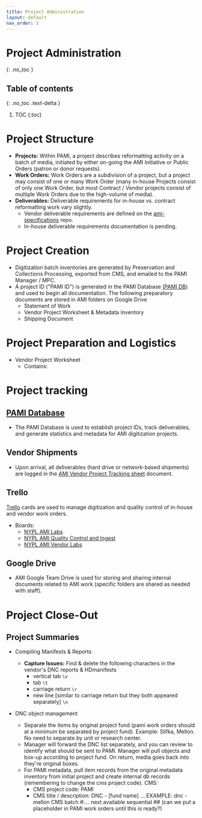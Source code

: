 ```yaml
---
title: Project Administration
layout: default
nav_order: 2
---
```


# Project Administration
{: .no_toc }

## Table of contents
{: .no_toc .text-delta }

1. TOC
{:toc}

# Project Structure
* **Projects:** Within PAMI, a project describes reformatting activity on a batch of media, initiated by either on-going the AMI Initiative or Public Orders (patron or donor requests).
* **Work Orders:** Work Orders are a subdivision of a project, but a project may consist of one or many Work Order (many in-house Projects consist of only one Work Order, but most Contract / Vendor projects consist of multiple Work Orders due to the high-volume of media).
* **Deliverables:** Deliverable requirements for in-house vs. contract reformatting work vary slightly.
  * Vendor deliverable requirements are defined on the [ami-specifications](https://github.com/NYPL/ami-specifications/) repo.
  * In-house deliverable requirements documentation is pending.

# Project Creation
* Digitization batch inventories are generated by Preservation and Collections Processing, exported from CMS, and emailed to the PAMI Manager / MPC.
* A project ID ("PAMI ID") is generated in the PAMI Database [(PAMI DB)](pami-database) and used to begin all documentation. The following preparatory documents are stored in AMI folders on Google Drive
  * Statement of Work
  * Vendor Project Worksheet & Metadata Inventory
  * Shipping Document

# Project Preparation and Logistics
* Vendor Project Worksheet
  * Contains:

# Project tracking
## [PAMI Database](pami-database)
* The PAMI Database is used to establish project IDs, track deliverables, and generate statistics and metadata for AMI digitization projects.

## Vendor Shipments
* Upon arrival, all deliverables (hard drive or network-based shipments) are logged in the [AMI Vendor Project Tracking sheet](https://docs.google.com/spreadsheets/d/1ZeF6vGE1TqLnKaNjZFSIvjyKhYBt38nBcZDHyD_saPo/edit#gid=1908905860) document.

## Trello
[Trello](https://trello.com/nyplamipreservationlabs) cards are used to manage digitization and quality control of in-house and vendor work orders.
* Boards:
  * [NYPL AMI Labs](https://trello.com/b/cbbd5QgE/nypl-ami-labs)
  * [NYPL AMI Quality Control and Ingest](https://trello.com/b/CBLrQvG1/nypl-ami-quality-control-and-ingest)
  * [NYPL AMI Vendor Labs](https://trello.com/b/F57dfPzd/nypl-ami-vendor-labs)

## Google Drive
* AMI Google Team Drive is used for storing and sharing internal documents related to AMI work (specific folders are shared as needed with staff).

# Project Close-Out
## Project Summaries
* Compiling Manifests & Reports
  * **Capture Issues:** Find & delete the following characters in the vendor's DNC reports & HDmanifests
    - vertical tab ```\v```
    - tab ```\t```
    - carriage return ```\r```
    - new line [similar to carriage return but they both appeared separately] ```\n```

* DNC object management
  * Separate the items by original project fund (pami work orders should at a minimum be separated by project fund). Example: Slifka, Mellon. No need to separate by unit or research center.
  * Manager will forward the DNC list separately, and you can review to identify what should be sent to PAMI. Manager will pull objects and box-up according to project fund. On return, media goes back into they're original boxes.
  * For PAMI metadata, pull  item records from the original metadata inventory from initial project and create internal db records (remembering to change the cms project code).
  CMS:
    * CMS project code: PAMI
    * CMS title / description: DNC - [fund name]
  ....EXAMPLE: dnc - mellon
  CMS batch #:... next available sequential ## (can we put a placeholder in PAMI work orders until this is ready?)
